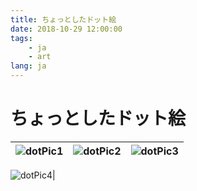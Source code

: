 ```yaml
---
title: ちょっとしたドット絵
date: 2018-10-29 12:00:00
tags:
    - ja
    - art
lang: ja
---
```


# ちょっとしたドット絵

|![dotPic1](https://cdn.brightgames.top/wp-content/uploads/2018/10/dotpict_20181029_214314.png)|![dotPic2](https://cdn.brightgames.top/wp-content/uploads/2018/10/dotpict_20181029_214256.png)|![dotPic3](https://cdn.brightgames.top/wp-content/uploads/2018/10/dotpict_20181029_214302.png)|
|---|---|---|

![dotPic4](https://cdn.brightgames.top/wp-content/uploads/2019/01/TIM%E5%9B%BE%E7%89%8720190126155537.png)|
